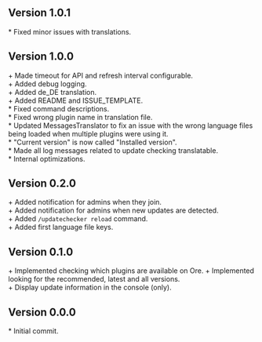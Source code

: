 Version 1.0.1
-------------

\* Fixed minor issues with translations.  


Version 1.0.0
-------------

\+ Made timeout for API and refresh interval configurable.  
\+ Added debug logging.  
\+ Added de_DE translation.  
\+ Added README and ISSUE_TEMPLATE.  
\* Fixed command descriptions.  
\* Fixed wrong plugin name in translation file.  
\* Updated MessagesTranslator to fix an issue with the wrong language files being loaded when multiple plugins were using it.  
\* "Current version" is now called "Installed version".  
\* Made all log messages related to update checking translatable.  
\* Internal optimizations.  


Version 0.2.0
-------------

\+ Added notification for admins when they join.  
\+ Added notification for admins when new updates are detected.  
\+ Added `/updatechecker reload` command.  
\+ Added first language file keys.  


Version 0.1.0
-------------

\+ Implemented checking which plugins are available on Ore.
\+ Implemented looking for the recommended, latest and all versions.  
\+ Display update information in the console (only).  

Version 0.0.0
-------------

\* Initial commit.  
